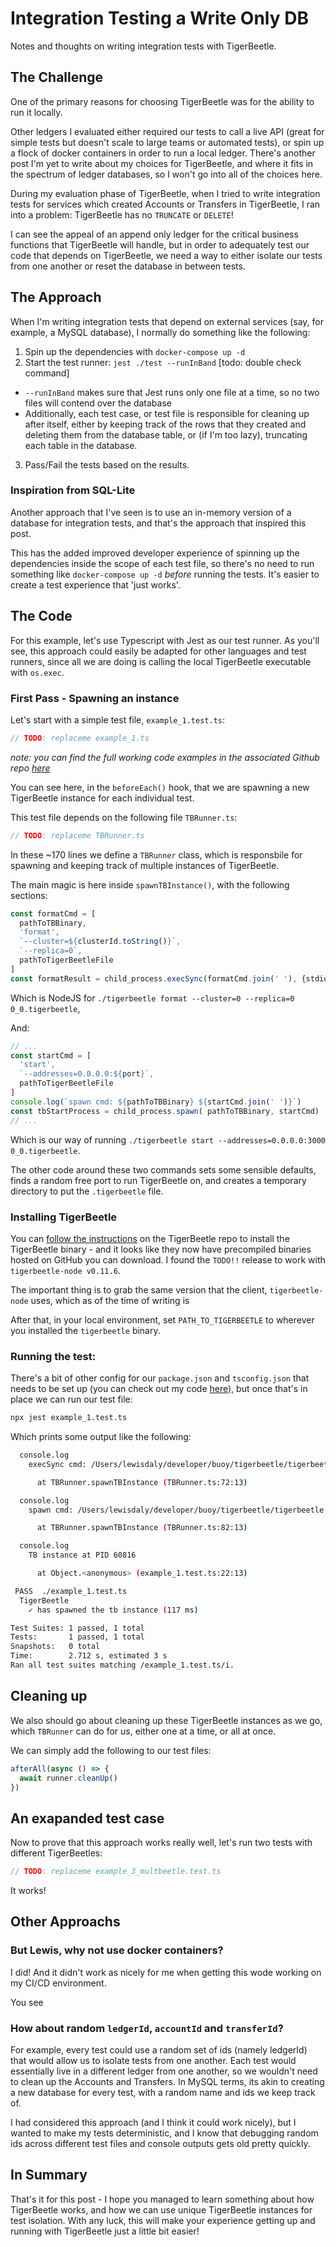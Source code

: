 # Integration Testing a Write Only DB

Notes and thoughts on writing integration tests with TigerBeetle.


## The Challenge

One of the primary reasons for choosing TigerBeetle was for the ability to run it locally.

Other ledgers I evaluated either required our tests to call a live API (great for simple tests but doesn't scale to large teams or automated tests), or spin up a flock of docker containers in order to run a local ledger. There's another post I'm yet to write about my choices for TigerBeetle, and where it fits in the spectrum of ledger databases, so I won't go into all of the choices here.

During my evaluation phase of TigerBeetle, when I tried to write integration tests for services which created Accounts or Transfers in TigerBeetle, I ran into a problem: TigerBeetle has no `TRUNCATE` or `DELETE`!

I can see the appeal of an append only ledger for the critical business functions that TigerBeetle will handle, but in order to adequately test our code that depends on TigerBeetle, we need a way to either isolate our tests from one another or reset the database in between tests.


## The Approach

When I'm writing integration tests that depend on external services (say, for example, a MySQL database), I normally do something like the following:

1. Spin up the dependencies with `docker-compose up -d`
2. Start the test runner: `jest ./test --runInBand` [todo: double check command]
  - `--runInBand` makes sure that Jest runs only one file at a time, so no two files will contend over the database
  - Additionally, each test case, or test file is responsible for cleaning up after itself, either by keeping track of the rows that they created and deleting them from the database table, or (if I'm too lazy), truncating each table in the database.
3. Pass/Fail the tests based on the results.

### Inspiration from SQL-Lite

Another approach that I've seen is to use an in-memory version of a database for integration tests, and that's the approach that inspired this post.

<!-- TODO: insert screenshot of this feature request on GitHub -->

This has the added improved developer experience of spinning up the dependencies inside the scope of each test file, so there's no need to run something like `docker-compose up -d` _before_ running the tests. It's easier to create a test experience that 'just works'.

## The Code

For this example, let's use Typescript with Jest as our test runner. As you'll see, this approach could easily be adapted for other languages and test runners, since all we are doing is calling the local TigerBeetle executable with `os.exec`. 


### First Pass - Spawning an instance

Let's start with a simple test file, `example_1.test.ts`:

```ts
// TODO: replaceme example_1.ts
```

_note: you can find the full working code examples in the associated Github repo [here](https://github.com/lewisdaly/lewblog/tree/master/examples/testing_write_only_db)_

You can see here, in the `beforeEach()` hook, that we are spawning a new TigerBeetle instance for each individual test.

This test file depends on the following file `TBRunner.ts`:

```ts
// TODO: replaceme TBRunner.ts
```

In these ~170 lines we define a `TBRunner` class, which is responsbile for spawning and keeping track of multiple instances of TigerBeetle.

The main magic is here inside `spawnTBInstance()`, with the following sections:

```ts
const formatCmd = [
  pathToTBBinary,
  'format',
  `--cluster=${clusterId.toString()}`,
  `--replica=0`,
  pathToTigerBeetleFile
]
const formatResult = child_process.execSync(formatCmd.join(' '), {stdio: 'pipe'})
```

Which is NodeJS for `./tigerbeetle format --cluster=0 --replica=0 0_0.tigerbeetle`,

And:

```ts 
// ...
const startCmd = [
  'start',
  `--addresses=0.0.0.0:${port}`,
  pathToTigerBeetleFile
]
console.log(`spawn cmd: ${pathToTBBinary} ${startCmd.join(' ')}`)
const tbStartProcess = child_process.spawn( pathToTBBinary, startCmd)
// ...
```

Which is our way of running `./tigerbeetle start --addresses=0.0.0.0:3000 0_0.tigerbeetle`.

The other code around these two commands sets some sensible defaults, finds a random free port to run TigerBeetle on, 
and creates a temporary directory to put the `.tigerbeetle` file.


### Installing TigerBeetle

You can [follow the instructions](https://github.com/tigerbeetledb/tigerbeetle#single-binary) on the TigerBeetle repo to 
install the TigerBeetle binary - and it looks like they now have precompiled binaries hosted on GitHub you can download. I found
the `TODO!!` release to work with `tigerbeetle-node v0.11.6`.

The important thing is to grab the same version that the client, `tigerbeetle-node` uses, which as of the time of writing is 

After that, in your local environment, set `PATH_TO_TIGERBEETLE` to wherever you installed the `tigerbeetle` binary.

### Running the test:

There's a bit of other config for our `package.json` and `tsconfig.json` that needs to be set up (you can check out my code [here](https://github.com/lewisdaly/lewblog/tree/master/examples/testing_write_only_db)), but once that's in place we can run our test file:

```bash
npx jest example_1.test.ts
```

Which prints some output like the following:
```bash
  console.log
    execSync cmd: /Users/lewisdaly/developer/buoy/tigerbeetle/tigerbeetle format --cluster=0 --replica=0 /var/folders/8m/w6z8z73d2tbg3jb3v8h615600000gn/T/foo-LG1Itu/0_0.tigerbeetle

      at TBRunner.spawnTBInstance (TBRunner.ts:72:13)

  console.log
    spawn cmd: /Users/lewisdaly/developer/buoy/tigerbeetle/tigerbeetle start --addresses=0.0.0.0:61554 /var/folders/8m/w6z8z73d2tbg3jb3v8h615600000gn/T/foo-LG1Itu/0_0.tigerbeetle

      at TBRunner.spawnTBInstance (TBRunner.ts:82:13)

  console.log
    TB instance at PID 60816

      at Object.<anonymous> (example_1.test.ts:22:13)

 PASS  ./example_1.test.ts
  TigerBeetle
    ✓ has spawned the tb instance (117 ms)

Test Suites: 1 passed, 1 total
Tests:       1 passed, 1 total
Snapshots:   0 total
Time:        2.712 s, estimated 3 s
Ran all test suites matching /example_1.test.ts/i.
```


## Cleaning up

We also should go about cleaning up these TigerBeetle instances as we go, which `TBRunner` can do for us, either one at a time, or all at once.

We can simply add the following to our test files:

```ts
afterAll(async () => {
  await runner.cleanUp()
})
```

## An exapanded test case

Now to prove that this approach works really well, let's run two tests with different TigerBeetles:

```ts
// TODO: replaceme example_3_multbeetle.test.ts
```

It works! 

## Other Approachs



### But Lewis, why not use docker containers?

I did! And it didn't work as nicely for me when getting this wode working on my CI/CD environment.

You see


### How about random `ledgerId`, `accountId` and `transferId`?

For example, every test could use a random set of ids (namely ledgerId) that would allow us to isolate tests from one another. 
Each test would essentially live in a different ledger from one another, so we wouldn't need to clean up the Accounts and 
Transfers. In MySQL terms, its akin to creating a new database for every test, with a random name and ids we keep track of. 

I had considered this approach (and I think it could work nicely), but I wanted to make my tests deterministic, and 
I know that debugging random ids across different test files and console outputs gets old pretty quickly.

## In Summary

That's it for this post - I hope you managed to learn something about how TigerBeetle works, and how we can use unique 
TigerBeetle instances for test isolation. With any luck, this will make your experience getting up and running with TigerBeetle
just a little bit easier!